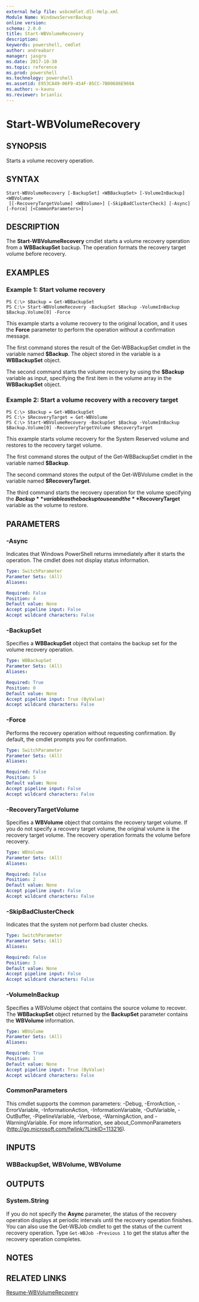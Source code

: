 ```yaml
---
external help file: wsbcmdlet.dll-Help.xml
Module Name: WindowsServerBackup
online version: 
schema: 2.0.0
title: Start-WBVolumeRecovery
description: 
keywords: powershell, cmdlet
author: andreabarr
manager: jasgro
ms.date: 2017-10-30
ms.topic: reference
ms.prod: powershell
ms.technology: powershell
ms.assetid: E953CA49-06F9-454F-85CC-7B00686E969A
ms.author: v-kaunu
ms.reviewer: brianlic
---
```


# Start-WBVolumeRecovery

## SYNOPSIS
Starts a volume recovery operation.

## SYNTAX

```
Start-WBVolumeRecovery [-BackupSet] <WBBackupSet> [-VolumeInBackup] <WBVolume>
 [[-RecoveryTargetVolume] <WBVolume>] [-SkipBadClusterCheck] [-Async] [-Force] [<CommonParameters>]
```

## DESCRIPTION
The **Start-WBVolumeRecovery** cmdlet starts a volume recovery operation from a **WBBackupSet** backup.
The operation formats the recovery target volume before recovery.

## EXAMPLES

### Example 1: Start volume recovery
```
PS C:\> $Backup = Get-WBBackupSet
PS C:\> Start-WBVolumeRecovery -BackupSet $Backup -VolumeInBackup $Backup.Volume[0] -Force
```

This example starts a volume recovery to the original location, and it uses the **Force** parameter to perform the operation without a confirmation message.

The first command stores the result of the Get-WBBackupSet cmdlet  in the variable named **$Backup**.
The object stored in the variable is a **WBBackupSet** object.

The second command starts the volume recovery by using the **$Backup** variable as input, specifying the first item in the volume array in the **WBBackupSet** object.

### Example 2: Start a volume recovery with a recovery target
```
PS C:\> $Backup = Get-WBBackupSet
PS C:\> $RecoveryTarget = Get-WBVolume
PS C:\> Start-WBVolumeRecovery -BackupSet $Backup -VolumeInBackup $Backup.Volume[0] -RecoveryTargetVolume $RecoveryTarget
```

This example starts volume recovery for the System Reserved volume and restores to the recovery target volume.

The first command stores the output of the Get-WBBackupSet cmdlet in the variable named **$Backup**.

The second command stores the output of the Get-WBVolume cmdlet in the variable named **$RecoveryTarget**.

The third command starts the recovery operation for the volume specifying the **$Backup** variable as the backup to use and the **$RecoveryTarget** variable as the volume to restore.

## PARAMETERS

### -Async
Indicates that Windows PowerShell returns immediately after it starts the operation.
The cmdlet does not display status information.

```yaml
Type: SwitchParameter
Parameter Sets: (All)
Aliases: 

Required: False
Position: 4
Default value: None
Accept pipeline input: False
Accept wildcard characters: False
```

### -BackupSet
Specifies a **WBBackupSet** object that contains the backup set for the volume recovery operation.

```yaml
Type: WBBackupSet
Parameter Sets: (All)
Aliases: 

Required: True
Position: 0
Default value: None
Accept pipeline input: True (ByValue)
Accept wildcard characters: False
```

### -Force
Performs the recovery operation without requesting confirmation.
By default, the cmdlet prompts you for confirmation.

```yaml
Type: SwitchParameter
Parameter Sets: (All)
Aliases: 

Required: False
Position: 5
Default value: None
Accept pipeline input: False
Accept wildcard characters: False
```

### -RecoveryTargetVolume
Specifies a **WBVolume** object that contains the recovery target volume.
If you do not specify a recovery target volume, the original volume is the recovery target volume.
The recovery operation formats the volume before recovery.

```yaml
Type: WBVolume
Parameter Sets: (All)
Aliases: 

Required: False
Position: 2
Default value: None
Accept pipeline input: False
Accept wildcard characters: False
```

### -SkipBadClusterCheck
Indicates that the system not perform bad cluster checks.

```yaml
Type: SwitchParameter
Parameter Sets: (All)
Aliases: 

Required: False
Position: 3
Default value: None
Accept pipeline input: False
Accept wildcard characters: False
```

### -VolumeInBackup
Specifies a WBVolume object that contains the source volume to recover.
The **WBBackupSet** object returned by the **BackupSet** parameter contains the **WBVolume** information.

```yaml
Type: WBVolume
Parameter Sets: (All)
Aliases: 

Required: True
Position: 1
Default value: None
Accept pipeline input: True (ByValue)
Accept wildcard characters: False
```

### CommonParameters
This cmdlet supports the common parameters: -Debug, -ErrorAction, -ErrorVariable, -InformationAction, -InformationVariable, -OutVariable, -OutBuffer, -PipelineVariable, -Verbose, -WarningAction, and -WarningVariable. For more information, see about_CommonParameters (http://go.microsoft.com/fwlink/?LinkID=113216).

## INPUTS

### WBBackupSet, WBVolume, WBVolume

## OUTPUTS

### System.String
If you do not specify the **Async** parameter, the status of the recovery operation displays at periodic intervals until the recovery operation finishes.
You can also use the Get-WBJob cmdlet to get the status of the current recovery operation.
Type  `Get-WBJob -Previous 1` to get the status after the recovery operation completes.

## NOTES

## RELATED LINKS

[Resume-WBVolumeRecovery](./Resume-WBVolumeRecovery.md)

